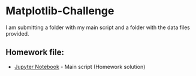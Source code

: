 # Matplotlib-Challenge
I am submitting a folder with my main script and a folder with the data files provided.
## Homework file:
* [Jupyter Notebook](Solution/Homework_Solution.ipynb) - Main script (Homework solution)
